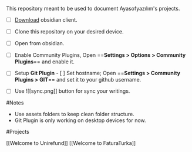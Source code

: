 This repository meant to be used to document Ayasofyazılım's projects.


- [ ] [Download](https://obsidian.md/download) obsidian client.
- [ ] Clone this repository on your desired device.
- [ ] Open from obsidian.
- [ ] Enable Community Plugins, Open  ==**Settings > Options > Community Plugins**==  and enable it.
- [ ] Setup **Git Plugin**
	  - [ ]  Set hostname; Open ==**Settings > Community Plugins > GIT**== and set it to your github username.
- [ ] Use ![[sync.png]]  button for sync your writings. 
 

#Notes
- Use assets folders to keep clean folder structure.
- Git Plugin is only working on desktop devices for now.


#Projects

[[Welcome to Unirefund]]
[[Welcome to FaturaTurka]]
